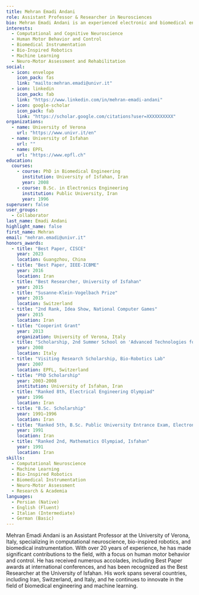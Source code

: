```yaml
---
title: Mehran Emadi Andani
role: Assistant Professor & Researcher in Neurosciences
bio: Mehran Emadi Andani is an experienced electronic and biomedical engineer specializing in computational neuroscience, machine learning, bio-inspired robotics, and biomedical instrumentation. With over 20 years of experience, Mehran has contributed to significant research in human motor behavior and control, alongside developing advanced biomedical technologies.
interests:
  - Computational and Cognitive Neuroscience
  - Human Motor Behavior and Control
  - Biomedical Instrumentation
  - Bio-Inspired Robotics
  - Machine Learning
  - Neuro-Motor Assessment and Rehabilitation
social:
  - icon: envelope
    icon_pack: fas
    link: "mailto:mehran.emadi@univr.it"
  - icon: linkedin
    icon_pack: fab
    link: "https://www.linkedin.com/in/mehran-emadi-andani"
  - icon: google-scholar
    icon_pack: fab
    link: "https://scholar.google.com/citations?user=XXXXXXXXXX"
organizations:
  - name: University of Verona
    url: "https://www.univr.it/en"
  - name: University of Isfahan
    url: ""
  - name: EPFL
    url: "https://www.epfl.ch"
education:
  courses:
    - course: PhD in Biomedical Engineering
      institution: University of Isfahan, Iran
      year: 2008
    - course: B.Sc. in Electronics Engineering
      institution: Public University, Iran
      year: 1996
superuser: false
user_groups:
  - Collaborator
last_name: Emadi Andani
highlight_name: false
first_name: Mehran
email: "mehran.emadi@univr.it"
honors_awards:
  - title: "Best Paper, CISCE"
    year: 2023
    location: Guangzhou, China
  - title: "Best Paper, IEEE-ICBME"
    year: 2016
    location: Iran
  - title: "Best Researcher, University of Isfahan"
    year: 2015
  - title: "Susanne-Klein-Vogelbach Prize"
    year: 2015
    location: Switzerland
  - title: "2nd Rank, Idea Show, National Computer Games"
    year: 2015
    location: Iran
  - title: "Cooperint Grant"
    year: 2013
    organization: University of Verona, Italy
  - title: "Scholarship, 2nd Summer School on 'Advanced Technologies for Neuro-Motor Assessment and Rehabilitation'"
    year: 2008
    location: Italy
  - title: "Visiting Research Scholarship, Bio-Robotics Lab"
    year: 2007
    location: EPFL, Switzerland
  - title: "PhD Scholarship"
    year: 2003-2008
    institution: University of Isfahan, Iran
  - title: "Ranked 8th, Electrical Engineering Olympiad"
    year: 1996
    location: Iran
  - title: "B.Sc. Scholarship"
    year: 1991–1996
    location: Iran
  - title: "Ranked 5th, B.Sc. Public University Entrance Exam, Electronics Engineering"
    year: 1991
    location: Iran
  - title: "Ranked 2nd, Mathematics Olympiad, Isfahan"
    year: 1991
    location: Iran
skills:
  - Computational Neuroscience
  - Machine Learning
  - Bio-Inspired Robotics
  - Biomedical Instrumentation
  - Neuro-Motor Assessment
  - Research & Academia
languages:
  - Persian (Native)
  - English (Fluent)
  - Italian (Intermediate)
  - German (Basic)
---
```


Mehran Emadi Andani is an Assistant Professor at the University of Verona, Italy, specializing in computational neuroscience, bio-inspired robotics, and biomedical instrumentation. With over 20 years of experience, he has made significant contributions to the field, with a focus on human motor behavior and control. He has received numerous accolades, including Best Paper awards at international conferences, and has been recognized as the Best Researcher at the University of Isfahan. His work spans several countries, including Iran, Switzerland, and Italy, and he continues to innovate in the field of biomedical engineering and machine learning.
